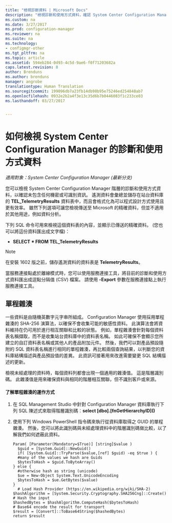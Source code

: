 ```yaml
---
title: "檢視診斷資料 | Microsoft Docs"
description: "檢視診斷和使用方式資料，確認 System Center Configuration Manager 階層不包含任何機密資訊。"
ms.custom: na
ms.date: 3/27/2017
ms.prod: configuration-manager
ms.reviewer: na
ms.suite: na
ms.technology:
- configmgr-other
ms.tgt_pltfrm: na
ms.topic: article
ms.assetid: 594eb284-0d93-4c5d-9ae6-f0f71203682a
caps.latest.revision: 8
author: Brenduns
ms.author: brenduns
manager: angrobe
translationtype: Human Translation
ms.sourcegitcommit: 199096db7a23fb14db98b95e75246ed254848ab7
ms.openlocfilehash: 0932e2b2a4f3e13c35d6b7b0446083f1c233ce03
ms.lasthandoff: 03/27/2017


---
```

# <a name="how-to-view-diagnostics-and-usage-data-for-system-center-configuration-manager"></a>如何檢視 System Center Configuration Manager 的診斷和使用方式資料

*適用對象：System Center Configuration Manager (最新分支)*

您可以檢視 System Center Configuration Manager 階層的診斷和使用方式資料，以確認未包含任何機密或可識別資訊。 遙測資料會彙總並儲存在站台資料庫的 **TEL_TelemetryResults** 資料表中，而且會格式化為可以程式設計方式使用且更有效率。 雖然下列選項可讓您檢視傳送至 Microsoft 的精確資料，但並不適用於其他用途，例如資料分析。  

下列 SQL 命令可用來檢視這個資料表的內容，並顯示已傳送的精確資料。 (您也可以將這份資料匯出成文字檔)：  

-   **SELECT \* FROM TEL_TelemetryResults**  

> [!NOTE]  
>  在安裝 1602 版之前，儲存遙測資料的資料表是 **TelemetryResults**。  

當服務連接點處於離線模式時，您可以使用服務連接工具，將目前的診斷和使用方式資料匯出成逗點分隔值 (CSV) 檔案。 請使用 **-Export** 參數在服務連接點上執行服務連接工具。  

##  <a name="bkmk_hashes"></a> 單程雜湊  
一些資料是由隨機英數字元字串所組成。 Configuration Manager 使用採用單程雜湊的 SHA-256 演算法，以確保不會收集可能的敏感性資料。 此演算法會將資料維持在仍可用於進行相互關聯和比較的狀態。 例如，單程雜湊會針對每個資料表名稱擷取，而不是收集站台資料庫中的資料表名稱。 如此可確保不會顯示您所建立的自訂資料表名稱或其他人的產品附加元件。 然後，我們可以對產品預設隨附的 SQL 資料表名稱進行相同的單程雜湊，再比較兩個查詢結果，以判斷您的資料庫結構描述與產品預設值的差異。 此資訊可接著用來改進需要變更 SQL 結構描述的更新。  

檢視未經處理的資料時，每個資料列都會出現一個通用的雜湊值。 這是階層識別碼。 此雜湊值是用來確保資料與相同的階層相互關聯，但不識別客戶或來源。  

#### <a name="to-see-how-the-one-way-hash-works"></a>了解單程雜湊的運作方式  

1.  在 SQL Management Studio 中針對 Configuration Manager 資料庫執行下列 SQL 陳述式來取得階層識別碼︰**select [dbo].[fnGetHierarchyID]\(\)**  

2.  使用下列 Windows PowerShell 指令碼來執行從資料庫取得之 GUID 的單程雜湊。 然後，您可以將此識別碼與未經處理資料中的階層識別碼做比較，以了解我們如何遮蔽此資料。  

    ```  
    Param( [Parameter(Mandatory=$True)] [string]$value )  
      $guid = [System.Guid]::NewGuid()  
      if( [System.Guid]::TryParse($value,[ref] $guid) -eq $true ) {  
      #many of the values we hash are Guids  
      $bytesToHash = $guid.ToByteArray()  
    } else {  
      #otherwise hash as string (unicode)  
      $ue = New-Object System.Text.UnicodeEncoding  
      $bytesToHash = $ue.GetBytes($value)   
    }  
      # Load Hash Provider (https://en.wikipedia.org/wiki/SHA-2)   
    $hashAlgorithm = [System.Security.Cryptography.SHA256Cng]::Create()    
    # Hash the input   
    $hashedBytes = $hashAlgorithm.ComputeHash($bytesToHash)              
    # Base64 encode the result for transport   
    $result = [Convert]::ToBase64String($hashedBytes)    
    return $result   
    ```  

